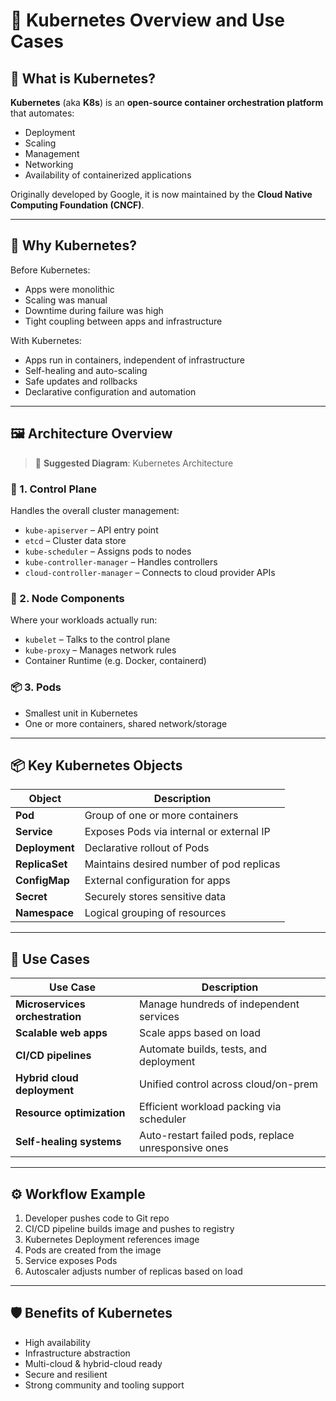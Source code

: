 # 📘 Kubernetes Overview and Use Cases

## 🧠 What is Kubernetes?

**Kubernetes** (aka **K8s**) is an **open-source container orchestration platform** that automates:

- Deployment  
- Scaling  
- Management  
- Networking  
- Availability of containerized applications  

Originally developed by Google, it is now maintained by the **Cloud Native Computing Foundation (CNCF)**.

---

## 🧩 Why Kubernetes?

Before Kubernetes:

- Apps were monolithic
- Scaling was manual
- Downtime during failure was high
- Tight coupling between apps and infrastructure

With Kubernetes:

- Apps run in containers, independent of infrastructure
- Self-healing and auto-scaling
- Safe updates and rollbacks
- Declarative configuration and automation

---

## 🖼️ Architecture Overview

> 📌 **Suggested Diagram**: Kubernetes Architecture

### 🔷 1. Control Plane

Handles the overall cluster management:

- `kube-apiserver` – API entry point  
- `etcd` – Cluster data store  
- `kube-scheduler` – Assigns pods to nodes  
- `kube-controller-manager` – Handles controllers  
- `cloud-controller-manager` – Connects to cloud provider APIs

### 🔶 2. Node Components

Where your workloads actually run:

- `kubelet` – Talks to the control plane  
- `kube-proxy` – Manages network rules  
- Container Runtime (e.g. Docker, containerd)

### 📦 3. Pods

- Smallest unit in Kubernetes
- One or more containers, shared network/storage

---

## 📦 Key Kubernetes Objects

| Object        | Description                                           |
|---------------|-------------------------------------------------------|
| **Pod**       | Group of one or more containers                      |
| **Service**   | Exposes Pods via internal or external IP             |
| **Deployment**| Declarative rollout of Pods                          |
| **ReplicaSet**| Maintains desired number of pod replicas             |
| **ConfigMap** | External configuration for apps                      |
| **Secret**    | Securely stores sensitive data                       |
| **Namespace** | Logical grouping of resources                        |

---

## 🚀 Use Cases

| Use Case                         | Description                                                      |
|----------------------------------|------------------------------------------------------------------|
| **Microservices orchestration** | Manage hundreds of independent services                          |
| **Scalable web apps**           | Scale apps based on load                                         |
| **CI/CD pipelines**             | Automate builds, tests, and deployment                           |
| **Hybrid cloud deployment**     | Unified control across cloud/on-prem                             |
| **Resource optimization**       | Efficient workload packing via scheduler                         |
| **Self-healing systems**        | Auto-restart failed pods, replace unresponsive ones              |

---

## ⚙️ Workflow Example

1. Developer pushes code to Git repo  
2. CI/CD pipeline builds image and pushes to registry  
3. Kubernetes Deployment references image  
4. Pods are created from the image  
5. Service exposes Pods  
6. Autoscaler adjusts number of replicas based on load  

---

## 🛡️ Benefits of Kubernetes

- High availability  
- Infrastructure abstraction  
- Multi-cloud & hybrid-cloud ready  
- Secure and resilient  
- Strong community and tooling support  
